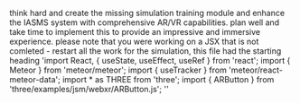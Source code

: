 think hard and create the missing simulation training module and enhance the IASMS system with comprehensive AR/VR capabilities. plan well and take time to implement this to provide an impressive and immersive experience. please note that you were working on a JSX that is not comleted - restart all the work for the simulation, this file had the starting heading 'import React, { useState, useEffect, useRef } from 'react';
import { Meteor } from 'meteor/meteor';
import { useTracker } from 'meteor/react-meteor-data';
import * as THREE from 'three';
import { ARButton } from 'three/examples/jsm/webxr/ARButton.js';
''
